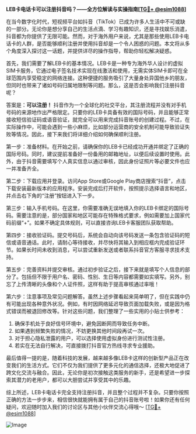 **LEB卡电话卡可以注册抖音吗？——全方位解读与实操指南[[TG💪+ @esim1088](https://t.me/s/esim1088)]**

在当今数字化时代，短视频平台如抖音（TikTok）已成为许多人生活中不可或缺的一部分。无论你是想分享自己的生活点滴、学习有趣知识，还是寻找娱乐消遣，抖音都为你提供了无限可能。然而，对于海外用户来说，尤其是那些使用LEB卡电话卡的人群，是否能够顺利注册并使用抖音却是一个令人困惑的问题。本文将从多个角度深入探讨这一话题，并提供详尽的操作指导，帮助你轻松解决疑惑。

首先，我们需要了解LEB卡的基本情况。LEB卡是一种专为海外华人设计的虚拟SIM卡服务，它通过电子签名技术实现在线激活和使用，无需实体SIM卡即可在全球范围内享受稳定的网络连接。这种便捷的服务吸引了大量身处异国他乡的朋友，但同时也带来了诸如号码归属地限制等问题。那么，这是否会影响我们注册抖音呢？

答案是：**可以注册！** 抖音作为一个全球化的社交平台，其注册流程并没有对手机号码的来源地作出严格限定。只要你的LEB卡具备有效的国际号码，并且能够正常接收短信验证码或语音验证，就完全可以用来完成抖音账号的创建过程。不过，在实际操作中，可能会遇到一些小麻烦，比如部分运营商的安全机制可能导致验证失败等情况。因此，接下来我们将详细介绍如何确保顺利注册。

第一步：准备材料。在开始之前，请确保你的LEB卡已经成功开通并绑定了正确的国际号码。同时，建议提前准备好一份备用的邮箱地址，以便后续设置时使用。此外，由于抖音需要填写个人真实信息以通过审核，因此身份证照片等必要文件也应一并准备齐全。

第二步：下载应用并登录。访问App Store或Google Play商店搜索“抖音”，点击下载安装最新版本的应用程序。安装完成后打开软件，按照提示选择语言和地区，并点击右下角的“注册”按钮进入下一步。

第三步：输入手机号码。在这里，你需要准确无误地填入你的LEB卡绑定的国际号码。需要注意的是，部分国家和地区可能存在特殊格式要求，例如需要加上国家代码前缀“+”。如果不确定具体规则，可以直接咨询LEB卡客服团队获取帮助。

第四步：接收验证码。提交号码后，系统会自动向该号码发送一条包含验证码的短信或语音通话。此时，请耐心等待接收，并尽快将其输入到相应框内完成验证环节。如果长时间未收到消息，可以尝试重新发送或者联系抖音官方客服寻求技术支持。

第五步：完善资料并提交审核。通过初步验证之后，接下来就是填写个人信息的部分了。包括但不限于用户名、密码、性别、生日等内容都需要如实填写。另外，别忘了上传清晰的头像和个人证件照，这样有助于提高审核通过率哦！

第六步：注意事项及常见问题解答。虽然上述步骤看起来简单明了，但在实践中仍有可能出现各种意外状况。例如，有时因网络延迟导致页面加载失败，或是因为格式错误而被退回修改等。针对这些问题，我们整理了一些实用的小贴士供参考：

1. 确保手机处于良好信号环境中，避免因断网而导致任务中断。
2. 如果遇到频繁失败的情况，不妨更换其他时间段再试一次。
3. 对于担心隐私泄露的用户，可以选择使用虚拟身份进行测试性注册。
4. 若实在无法自行解决，可直接拨打抖音官方热线寻求专业援助。

最后值得一提的是，随着科技的发展，越来越多像LEB卡这样的创新型产品正在改变我们的生活方式。它们不仅为我们提供了更多元化的通信选择，还极大地促进了跨文化交流与融合。因此，无论你是初次接触这类服务的新手，还是希望进一步探索其潜力的老用户，都可以大胆尝试并享受其中的乐趣。

综上所述，LEB卡电话卡完全支持注册抖音，并且整个过程并不复杂。只要你按照正确的方法一步步来，相信很快就能拥有属于自己的抖音账号啦！如果你还有任何疑问，欢迎随时加入我们的讨论区与其他小伙伴交流心得哦～ [[TG💪+ @esim1088](https://t.me/s/esim1088)] 

![Image](https://i.postimg.cc/4NQfJmqS/Snipaste-2025-05-13-00-14-12.png)